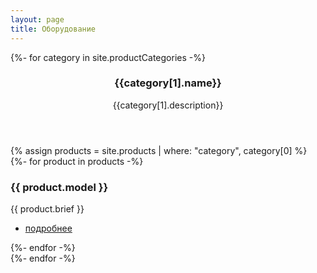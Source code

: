 ```yaml
---
layout: page
title: Оборудование
---
```


<!-- Section -->
{%- for category in site.productCategories -%}
<section>
	<header class="major" id="{{ category[0] }}">
		<h3>{{category[1].name}}</h3>
		<p>{{category[1].description}}</p>
	</header>
	<div class="posts">
		{% assign products = site.products | where: "category", category[0] %}
		{%- for product in products -%}
		<article>
			<a href="#" class="image"><img src="{{ product.images[0] }}" alt="" /></a>
			<h3>{{ product.model }}</h3>
			<p>{{ product.brief }}</p>
			<ul class="actions">
				<li><a href="{{ product.url | absolute_url }}" class="button">подробнее</a></li>
			</ul>
		</article>
		{%- endfor -%}
	</div>
</section>
{%- endfor -%}
